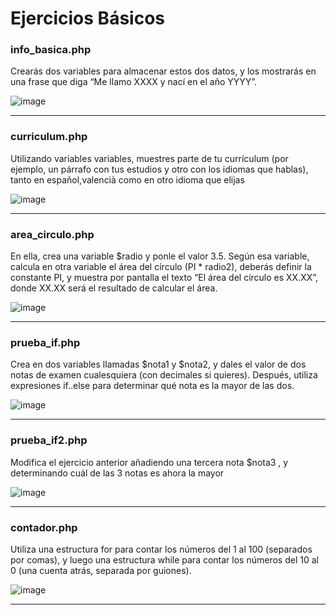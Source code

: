 # Ejercicios Básicos

### info_basica.php
Crearás dos variables para almacenar estos dos datos, y los mostrarás en una frase que diga “Me llamo XXXX y nací en el año YYYY”.

![image](https://github.com/user-attachments/assets/2dcec08f-9690-4280-8709-71324278d80e)

---

### curriculum.php
Utilizando variables variables, muestres parte de tu currículum (por ejemplo, un párrafo con tus estudios y otro con los idiomas que hablas), tanto en español,valencià como en otro idioma que elijas

![image](https://github.com/user-attachments/assets/072dc7fb-d864-46eb-a511-c3f8997d58b0)

---

### area_circulo.php
En ella, crea una variable $radio y ponle el valor 3.5. Según esa variable, calcula en otra variable el área del círculo (PI * radio2), deberás definir la constante PI, y muestra por pantalla el texto “El área del círculo es XX.XX”, donde XX.XX será el resultado de calcular el área.

![image](https://github.com/user-attachments/assets/6e5cf06d-fecf-44fd-ad1a-efc055f02b3b)

---

### prueba_if.php
Crea en dos variables llamadas $nota1 y $nota2, y dales el valor de dos notas de examen cualesquiera (con decimales si quieres). Después, utiliza expresiones if..else para determinar qué nota es la mayor de las dos.

![image](https://github.com/user-attachments/assets/4569328a-da2e-46d5-b0c6-6a740b278048)

---

### prueba_if2.php
Modifica el ejercicio anterior añadiendo una tercera nota $nota3 , y determinando cuál de las 3 notas es ahora la mayor

![image](https://github.com/user-attachments/assets/fd1890b0-35b6-4750-9523-88c7fad5a381)

---

### contador.php
Utiliza una estructura for para contar los números del 1 al 100 (separados por comas), y luego una estructura while para contar los números del 10 al 0 (una cuenta atrás, separada por guiones).

![image](https://github.com/user-attachments/assets/f62e7e4e-2c1a-4113-8855-22aa2114584f)

---

